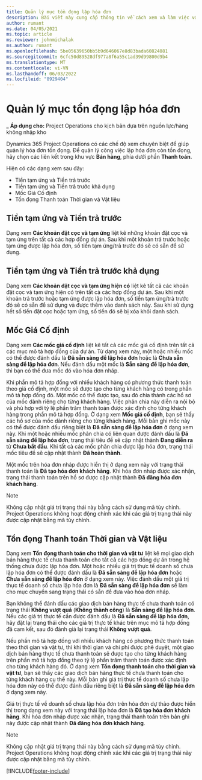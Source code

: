 ```yaml
---
title: Quản lý mục tồn đọng lập hóa đơn
description: Bài viết này cung cấp thông tin về cách xem và làm việc với nhật ký thanh toán trong Hoạt động dự án.
author: rumant
ms.date: 04/05/2021
ms.topic: article
ms.reviewer: johnmichalak
ms.author: rumant
ms.openlocfilehash: 5be05639650bb5b9d646067e8d83bada60824081
ms.sourcegitcommit: 6cfc50d89528df977a8f6a55c1ad39d99800d9b4
ms.translationtype: MT
ms.contentlocale: vi-VN
ms.lasthandoff: 06/03/2022
ms.locfileid: "8929404"
---
```

# <a name="manage-billing-backlog"></a>Quản lý mục tồn đọng lập hóa đơn

_ **Áp dụng cho:** Project Operations cho kịch bản dựa trên nguồn lực/hàng không nhập kho

Dynamics 365 Project Operations có các chế độ xem chuyên biệt để giúp quản lý hóa đơn tồn đọng. Để quản lý công việc lập hóa đơn còn tồn đọng, hãy chọn các liên kết trong khu vực **Bán hàng**, phía dưới phần **Thanh toán**. 

Hiện có các dạng xem sau đây:

- Tiền tạm ứng và Tiền trả trước
- Tiền tạm ứng và Tiền trả trước khả dụng
- Mốc Giá Cố định
- Tồn đọng Thanh toán Thời gian và Vật liệu

## <a name="retainers-and-advances"></a>Tiền tạm ứng và Tiền trả trước

Dạng xem **Các khoản đặt cọc và tạm ứng** liệt kê những khoản đặt cọc và tạm ứng trên tất cả các hợp đồng dự án. Sau khi một khoản trả trước hoặc tạm ứng được lập hóa đơn, số tiền tạm ứng/trả trước đó sẽ có sẵn để sử dụng.

## <a name="available-retainers-and-advances"></a>Tiền tạm ứng và Tiền trả trước khả dụng

Dạng xem **Các khoản đặt cọc và tạm ứng hiện có** liệt kê tất cả các khoản đặt cọc và tạm ứng hiện có trên tất cả các hợp đồng dự án. Sau khi một khoản trả trước hoặc tạm ứng được lập hóa đơn, số tiền tạm ứng/trả trước đó sẽ có sẵn để sử dụng và được thêm vào danh sách này. Sau khi sử dụng hết số tiền đặt cọc hoặc tạm ứng, số tiền đó sẽ bị xóa khỏi danh sách.

## <a name="fixed-price-milestones"></a>Mốc Giá Cố định

Dạng xem **Các mốc giá cố định** liệt kê tất cả các mốc giá cố định trên tất cả các mục mô tả hợp đồng của dự án. Từ dạng xem này, một hoặc nhiều mốc có thể được đánh dấu là **Đã sẵn sàng để lập hóa đơn** hoặc là **Chưa sẵn sàng để lập hóa đơn**. Nếu đánh dấu một mốc là **Sẵn sàng để lập hóa đơn**, thì bạn có thể đưa mốc đó vào hóa đơn nháp.

Khi phần mô tả hợp đồng với nhiều khách hàng có phương thức thanh toán theo giá cố định, một mốc sẽ được tạo cho từng khách hàng có trong phần mô tả hợp đồng đó. Một mốc có thể được tạo, sau đó chia thành các hồ sơ của mốc dành riêng cho từng khách hàng. Việc phân chia này diễn ra nội bộ và phù hợp với tỷ lệ phần trăm thanh toán được xác định cho từng khách hàng trong phần mô tả hợp đồng. Ở dạng xem **Mốc giá cố định**, bạn sẽ thấy các hồ sơ của mốc dành riêng cho từng khách hàng. Mỗi bản ghi mốc này có thể được đánh dấu riêng biệt là **Đã sẵn sàng để lập hóa đơn** ở dạng xem này. Khi một hoặc nhiều mốc phân chia có liên quan được đánh dấu là **Đã sẵn sàng để lập hóa đơn**, trạng thái tiêu đề sẽ cập nhật thành **Đang diễn ra** từ **Chưa bắt đầu**. Khi tất cả các mốc phân chia được lập hóa đơn, trạng thái mốc tiêu đề sẽ cập nhật thành **Đã hoàn thành**.

Một mốc trên hóa đơn nháp được hiển thị ở dạng xem này với trạng thái thanh toán là **Đã tạo hóa đơn khách hàng**. Khi hóa đơn nháp được xác nhận, trạng thái thanh toán trên hồ sơ được cập nhật thành **Đã đăng hóa đơn khách hàng**. 

> [!NOTE] 
> Không cập nhật giá trị trạng thái này bằng cách sử dụng mã tùy chỉnh. Project Operations không hoạt động chính xác khi các giá trị trạng thái này được cập nhật bằng mã tùy chỉnh.

## <a name="time-and-material-billing-backlog"></a>Tồn đọng Thanh toán Thời gian và Vật liệu

Dạng xem **Tồn đọng thanh toán cho thời gian và vật tư** liệt kê mọi giao dịch bán hàng thực tế chưa thanh toán cho tất cả các hợp đồng dự án trong hệ thống chưa được lập hóa đơn. Một hoặc nhiều giá trị thực tế doanh số chưa lập hóa đơn có thể được đánh dấu là **Đã sẵn sàng để lập hóa đơn** hoặc **Chưa sẵn sàng để lập hóa đơn** ở dạng xem này. Việc đánh dấu một giá trị thực tế doanh số chưa lập hóa đơn là **Đã sẵn sàng để lập hóa đơn** sẽ làm cho mục chuyển sang trạng thái có sẵn để đưa vào hóa đơn nháp.

Bạn không thể đánh dấu các giao dịch bán hàng thực tế chưa thanh toán có trạng thái **Không vượt quá** (**Không thành công**) là **Sẵn sàng để lập hóa đơn**. Nếu các giá trị thực tế cần được đánh dấu là **Đã sẵn sàng để lập hóa đơn**, hãy đặt lại trạng thái cho các giá trị thực tế khác trên mục mô tả hợp đồng đã cam kết, sau đó đánh giá lại trạng thái **Không vượt quá**.

Nếu phần mô tả hợp đồng với nhiều khách hàng có phương thức thanh toán theo thời gian và vật tư, thì khi thời gian và chi phí được phê duyệt, một giao dịch bán hàng thực tế chưa thanh toán sẽ được tạo cho từng khách hàng trên phần mô tả hợp đồng theo tỷ lệ phần trăm thanh toán được xác định cho từng khách hàng đó. Ở dạng xem **Tồn đọng thanh toán cho thời gian và vật tư**, bạn sẽ thấy các giao dịch bán hàng thực tế chưa thanh toán cho từng khách hàng cụ thể này. Mỗi bản ghi giá trị thực tế doanh số chưa lập hóa đơn này có thể được đánh dấu riêng biệt là **Đã sẵn sàng để lập hóa đơn** ở dạng xem này.

Giá trị thực tế về doanh số chưa lập hóa đơn trên hóa đơn dự thảo được hiển thị trong dạng xem này với trạng thái lập hóa đơn là **Đã tạo hóa đơn khách hàng**. Khi hóa đơn nháp được xác nhận, trạng thái thanh toán trên bản ghi này được cập nhật thành **Đã đăng hóa đơn khách hàng**. 

> [!NOTE] 
> Không cập nhật giá trị trạng thái này bằng cách sử dụng mã tùy chỉnh. Project Operations không hoạt động chính xác khi các giá trị trạng thái này được cập nhật bằng mã tùy chỉnh.


[!INCLUDE[footer-include](../includes/footer-banner.md)]
